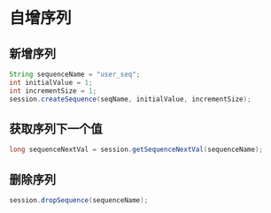 # 自增序列


## 新增序列

```java
String sequenceName = "user_seq";
int initialValue = 1;
int incrementSize = 1;
session.createSequence(seqName, initialValue, incrementSize);
```

## 获取序列下一个值

```java
long sequenceNextVal = session.getSequenceNextVal(sequenceName);
```

## 删除序列

```java
session.dropSequence(sequenceName);
```
